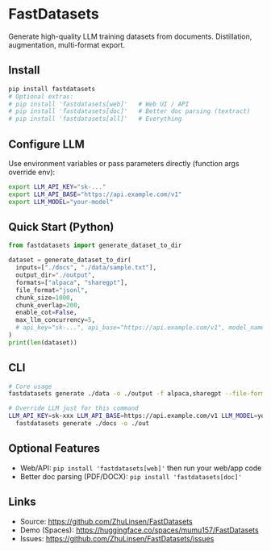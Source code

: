 # FastDatasets

Generate high-quality LLM training datasets from documents. Distillation, augmentation, multi-format export.

## Install

```bash
pip install fastdatasets
# Optional extras:
# pip install 'fastdatasets[web]'   # Web UI / API
# pip install 'fastdatasets[doc]'   # Better doc parsing (textract)
# pip install 'fastdatasets[all]'   # Everything
```

## Configure LLM

Use environment variables or pass parameters directly (function args override env):

```bash
export LLM_API_KEY="sk-..."
export LLM_API_BASE="https://api.example.com/v1"
export LLM_MODEL="your-model"
```

## Quick Start (Python)

```python
from fastdatasets import generate_dataset_to_dir

dataset = generate_dataset_to_dir(
  inputs=["./docs", "./data/sample.txt"],
  output_dir="./output",
  formats=["alpaca", "sharegpt"],
  file_format="jsonl",
  chunk_size=1000,
  chunk_overlap=200,
  enable_cot=False,
  max_llm_concurrency=5,
  # api_key="sk-...", api_base="https://api.example.com/v1", model_name="your-model",
)
print(len(dataset))
```

## CLI

```bash
# Core usage
fastdatasets generate ./data -o ./output -f alpaca,sharegpt --file-format jsonl

# Override LLM just for this command
LLM_API_KEY=sk-xxx LLM_API_BASE=https://api.example.com/v1 LLM_MODEL=your-model \
  fastdatasets generate ./docs -o ./out
```

## Optional Features
- Web/API: `pip install 'fastdatasets[web]'` then run your web/app code
- Better doc parsing (PDF/DOCX): `pip install 'fastdatasets[doc]'`

## Links
- Source: https://github.com/ZhuLinsen/FastDatasets
- Demo (Spaces): https://huggingface.co/spaces/mumu157/FastDatasets
- Issues: https://github.com/ZhuLinsen/FastDatasets/issues
